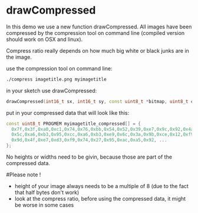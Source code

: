 # drawCompressed
In this demo we use a new function drawCompressed. All images have been compressed by the compression tool on command line (compiled version should work on OSX and linux).

Compress ratio really depends on how much big white or black junks are in the image.

use the compression tool on command line:

```Bash
./compress imagetitle.png myimagetitle
```

in your sketch use drawCompressed:

```C++
drawCompressed(int16_t sx, int16_t sy, const uint8_t *bitmap, uint8_t color);
```
put in your compressed data that will look like this:

```C++
const uint8_t PROGMEM myimagetitle_compressed[] = {
  0x7f,0x3f,0xa0,0xc1,0x74,0x76,0xbb,0x54,0x52,0x39,0xe7,0x9c,0x92,0x4a,0x2e,0x95,
  0x5c,0xa6,0xb3,0x95,0xcc,0xa6,0xb3,0xe9,0x6c,0x3a,0x9b,0xce,0x12,0xf9,0x74,0x3e,
  0x9d,0x4f,0xe7,0xd3,0xf9,0x74,0x27,0x95,0xac,0xa5,0x92, ...
};
```

No heights or widths need to be givin, because those are part of the compressed data.

#Please note !
- height of your image always needs to be a multiple of 8 (due to the fact that half bytes don't work)
- look at the compress ratio, before using the compressed data, it might be worse in some cases
